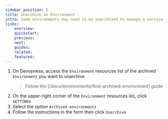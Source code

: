 ```yaml
---
sidebar_position: 6
title: Unarchive an Environment
intro: Some environments may need to be unarchived to manage a service included in the environment. Unarchive an Environment to view its linked resources.
links:
    overview:
    quickstart:
    previous:
    next:
    guides:
    related:
    featured:
---
```


1. On Devopness, access the `Environment` resources list of the archived `Environment` you want to unarchive
    > Follow the [/docs/environments/find-archived-environment] guide
1. On the upper-right corner of the `Environment` resources list, click `SETTINGS`
1. Select the option `Archived environments`
1. Follow the instructions in the form then click `Unarchive`

